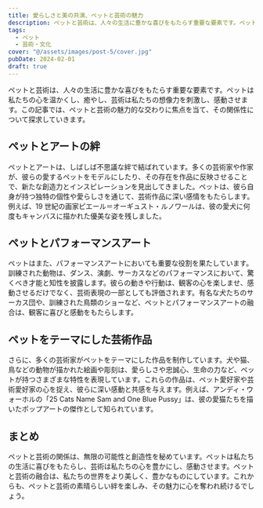 ```yaml
---
title: 愛らしさと美の共演、ペットと芸術の魅力
description: ペットと芸術は、人々の生活に豊かな喜びをもたらす重要な要素です。ペットは私たちの心を温かくし、癒やし、芸術は私たちの想像力を刺激し、感動させます。この記事では、ペットと芸術の魅力的な交わりに焦点を当て、その関係性について探求していきます。
tags:
  - ペット
  - 芸術・文化
cover: "@/assets/images/post-5/cover.jpg"
pubDate: 2024-02-01
draft: true
---
```


ペットと芸術は、人々の生活に豊かな喜びをもたらす重要な要素です。ペットは私たちの心を温かくし、癒やし、芸術は私たちの想像力を刺激し、感動させます。この記事では、ペットと芸術の魅力的な交わりに焦点を当て、その関係性について探求していきます。

## ペットとアートの絆

ペットとアートは、しばしば不思議な絆で結ばれています。多くの芸術家や作家が、彼らの愛するペットをモデルにしたり、その存在を作品に反映させることで、新たな創造力とインスピレーションを見出してきました。ペットは、彼ら自身が持つ独特の個性や愛らしさを通じて、芸術作品に深い感情をもたらします。例えば、19 世紀の画家ピエール＝オーギュスト・ルノワールは、彼の愛犬に何度もキャンバスに描かれた優美な姿を残しました。

## ペットとパフォーマンスアート

ペットはまた、パフォーマンスアートにおいても重要な役割を果たしています。訓練された動物は、ダンス、演劇、サーカスなどのパフォーマンスにおいて、驚くべき才能と知性を披露します。彼らの動きや行動は、観客の心を楽しませ、感動させるだけでなく、芸術表現の一部としても評価されます。有名な犬たちのサーカス団や、訓練された鳥類のショーなど、ペットとパフォーマンスアートの融合は、観客に喜びと感動をもたらします。

## ペットをテーマにした芸術作品

さらに、多くの芸術家がペットをテーマにした作品を制作しています。犬や猫、鳥などの動物が描かれた絵画や彫刻は、愛らしさや忠誠心、生命の力など、ペットが持つさまざまな特性を表現しています。これらの作品は、ペット愛好家や芸術愛好家の心を捉え、彼らに深い感動と共感を与えます。例えば、アンディ・ウォーホルの「25 Cats Name Sam and One Blue Pussy」は、彼の愛猫たちを描いたポップアートの傑作として知られています。

## まとめ

ペットと芸術の関係は、無限の可能性と創造性を秘めています。ペットは私たちの生活に喜びをもたらし、芸術は私たちの心を豊かにし、感動させます。ペットと芸術の融合は、私たちの世界をより美しく、豊かなものにしています。これからも、ペットと芸術の素晴らしい絆を楽しみ、その魅力に心を奪われ続けるでしょう。
